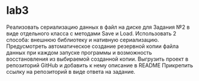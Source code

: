 # lab3

Реализовать сериализацию данных в файл на диске для Задания №2 в виде отдельного класса с методами Save и Load. Использовать 2 способа: внешнюю библиотеку и нативную сериализацию. 
Предусмотреть автоматическое создание резервной копии файла данных при каждом запуске программы и возможность восстановления из выбираемой созданной копии. Выгрузить проект в
репозиторий GitHub и добавить к нему описание в README Прикрепить ссылку на репозиторий в виде ответа на задание.
